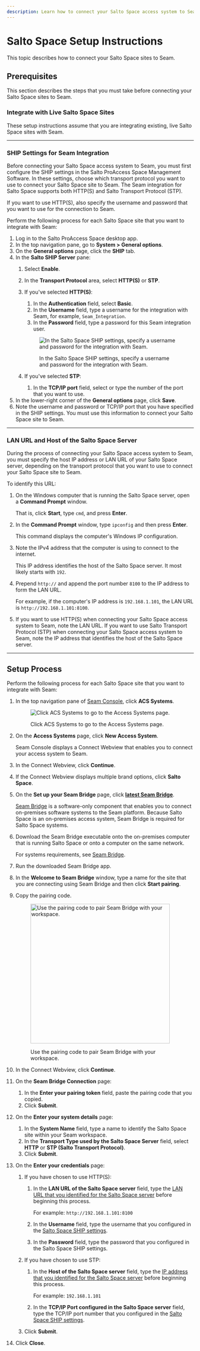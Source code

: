 ```yaml
---
description: Learn how to connect your Salto Space access system to Seam.
---
```


# Salto Space Setup Instructions

This topic describes how to connect your Salto Space sites to Seam.

## Prerequisites

This section describes the steps that you must take before connecting your Salto Space sites to Seam.

### Integrate with Live Salto Space Sites

These setup instructions assume that you are integrating existing, live Salto Space sites with Seam.

***

### SHIP Settings for Seam Integration

Before connecting your Salto Space access system to Seam, you must first configure the SHIP settings in the Salto ProAccess Space Management Software. In these settings, choose which transport protocol you want to use to connect your Salto Space site to Seam. The Seam integration for Salto Space supports both HTTP(S) and Salto Transport Protocol (STP).

If you want to use HTTP(S), also specify the username and password that you want to use for the connection to Seam.

Perform the following process for each Salto Space site that you want to integrate with Seam:

1. Log in to the Salto ProAccess Space desktop app.
2. In the top navigation pane, go to **System > General options**.
3. On the **General options** page, click the **SHIP** tab.
4. In the **Salto SHIP Server** pane:
   1. Select **Enable**.
   2. In the **Transport Protocol** area, select **HTTP(S)** or **STP**.
   3.  If you've selected **HTTP(S)**:

       1. In the **Authentication** field, select **Basic**.
       2. In the **Username** field, type a username for the integration with Seam, for example, `Seam_Integration`.
       3. In the **Password** field, type a password for this Seam integration user.

       <figure><img src="../../.gitbook/assets/salto-space-ship-settings.png" alt="In the Salto Space SHIP settings, specify a username and password for the integration with Seam."><figcaption><p>In the Salto Space SHIP settings, specify a username and password for the integration with Seam.</p></figcaption></figure>
   4. If you've selected **STP**:
      1. In the **TCP/IP port** field, select or type the number of the port that you want to use.
5. In the lower-right corner of the **General options** page, click **Save**.
6. Note the username and password or TCP/IP port that you have specified in the SHIP settings. You must use this information to connect your Salto Space site to Seam.

***

### LAN URL and Host of the Salto Space Server

During the process of connecting your Salto Space access system to Seam, you must specify the host IP address or LAN URL of your Salto Space server, depending on the transport protocol that you want to use to connect your Salto Space site to Seam.

To identify this URL:

1.  On the Windows computer that is running the Salto Space server, open a **Command Prompt** window.

    That is, click **Start**, type `cmd`, and press **Enter**.
2.  In the **Command Prompt** window, type `ipconfig` and then press **Enter**.

    This command displays the computer's Windows IP configuration.
3.  Note the IPv4 address that the computer is using to connect to the internet.

    This IP address identifies the host of the Salto Space server. It most likely starts with `192`.
4.  Prepend `http://` and append the port number `8100` to the IP address to form the LAN URL.

    For example, if the computer's IP address is `192.168.1.101`, the LAN URL is `http://192.168.1.101:8100`.
5. &#x20;If you want to use HTTP(S) when connecting your Salto Space access system to Seam, note the LAN URL. If you want to use Salto Transport Protocol (STP) when connecting your Salto Space access system to Seam, note the IP address that identifies the host of the Salto Space server.

***

## Setup Process

Perform the following process for each Salto Space site that you want to integrate with Seam:

1.  In the top navigation pane of [Seam Console](https://console.seam.co/), click **ACS Systems**.

    <figure><img src="../../.gitbook/assets/access-systems-tab-production-workspace.png" alt="Click ACS Systems to go to the Access Systems page."><figcaption><p>Click ACS Systems to go to the Access Systems page.</p></figcaption></figure>
2.  On the **Access Systems** page, click **New Access System**.

    Seam Console displays a Connect Webview that enables you to connect your access system to Seam.
3. In the Connect Webview, click **Continue**.
4. If the Connect Webview displays multiple brand options, click **Salto Space**.
5.  On the **Set up your Seam Bridge** page, click [**latest Seam Bridge**](https://www.seam.co/seam-bridge/releases/latest).

    [Seam Bridge](../../capability-guides/seam-bridge.md) is a software-only component that enables you to connect on-premises software systems to the Seam platform. Because Salto Space is an on-premises access system, Seam Bridge is required for Salto Space systems.
6.  Download the Seam Bridge executable onto the on-premises computer that is running Salto Space or onto a computer on the same network.

    For systems requirements, see [Seam Bridge](../../capability-guides/seam-bridge.md).
7. Run the downloaded Seam Bridge app.
8. In the **Welcome to Seam Bridge** window, type a name for the site that you are connecting using Seam Bridge and then click **Start pairing**.
9.  Copy the pairing code.

    <figure><img src="../../.gitbook/assets/seam-bridge-pairing-code.png" alt="Use the pairing code to pair Seam Bridge with your workspace." width="375"><figcaption><p>Use the pairing code to pair Seam Bridge with your workspace.</p></figcaption></figure>
10. In the Connect Webview, click **Continue**.
11. On the **Seam Bridge Connection** page:
    1. In the **Enter your pairing token** field, paste the pairing code that you copied.
    2. Click **Submit**.
12. On the **Enter your system details** page:
    1. In the **System Name** field, type a name to identify the Salto Space site within your Seam workspace.
    2. In the **Transport Type used by the Salto Space Server** field, select **HTTP** or **STP (Salto Transport Protocol)**.
    3. Click **Submit**.
13. On the **Enter your credentials** page:
    1. If you have chosen to use HTTP(S):
       1.  In the **LAN URL of the Salto Space server** field, type the [LAN URL that you identified for the Salto Space server](salto-space-setup-instructions.md#lan-url-and-host-of-the-salto-space-server) before beginning this process.

           For example: `http://192.168.1.101:8100`
       2. In the **Username** field, type the username that you configured in the [Salto Space SHIP settings](salto-space-setup-instructions.md#prerequisites).
       3. In the **Password** field, type the password that you configured in the Salto Space SHIP settings.
    2. If you have chosen to use STP:
       1.  In the **Host of the Salto Space server** field, type the [IP address that you identified for the Salto Space server](salto-space-setup-instructions.md#lan-url-and-host-of-the-salto-space-server) before beginning this process.

           For example: `192.168.1.101`
       2. In the **TCP/IP Port configured in the Salto Space server** field, type the TCP/IP port number that you configured in the [Salto Space SHIP settings](salto-space-setup-instructions.md#prerequisites).
    3. Click **Submit**.
14. Click **Close**.
